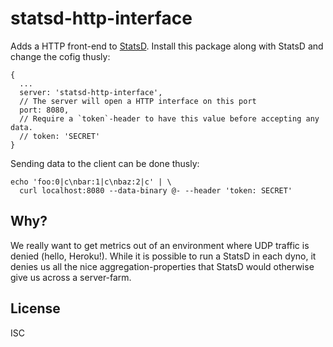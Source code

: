 statsd-http-interface
=====================

Adds a HTTP front-end to [StatsD](http://github.com/etsy/statsd). Install this package along with StatsD and change the cofig thusly:

    {
      ...
      server: 'statsd-http-interface',
      // The server will open a HTTP interface on this port
      port: 8080,
      // Require a `token`-header to have this value before accepting any data.
      // token: 'SECRET'
    }

Sending data to the client can be done thusly:

    echo 'foo:0|c\nbar:1|c\nbaz:2|c' | \
      curl localhost:8080 --data-binary @- --header 'token: SECRET'

Why?
----

We really want to get metrics out of an environment where UDP traffic is denied
(hello, Heroku!). While it is possible to run a StatsD in each dyno, it denies
us all the nice aggregation-properties that StatsD would otherwise give us
across a server-farm.

License
-------

ISC
